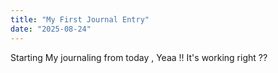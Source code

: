 ```yaml
---
title: "My First Journal Entry"
date: "2025-08-24"
---
```


Starting My journaling from today , Yeaa !!
It's working right ??
